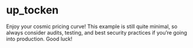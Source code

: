 # up_tocken
Enjoy your cosmic pricing curve! This example is still quite minimal, so always consider audits, testing, and best security practices if you’re going into production. Good luck!

